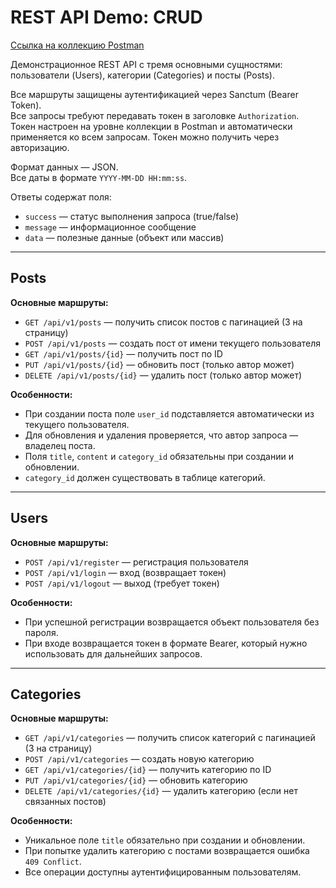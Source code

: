 # REST API Demo: CRUD

<a href="https://vitaliy-6269192.postman.co/workspace/Vitaliy's-Workspace~ab563cff-2a9d-4821-8772-5be9eba8fe78/collection/44433849-cac0e50e-3f63-489f-91a7-83f29f82998a?action=share&creator=44433849" target="_blank">Ссылка на коллекцию Postman</a>


Демонстрационное REST API с тремя основными сущностями: пользователи (Users), категории (Categories) и посты (Posts).

Все маршруты защищены аутентификацией через Sanctum (Bearer Token).  
Все запросы требуют передавать токен в заголовке `Authorization`. Токен настроен на уровне коллекции в Postman и автоматически применяется ко всем запросам. Токен можно получить через авторизацию.

Формат данных — JSON.  
Все даты в формате `YYYY-MM-DD HH:mm:ss`.

Ответы содержат поля:
- `success` — статус выполнения запроса (true/false)
- `message` — информационное сообщение
- `data` — полезные данные (объект или массив)

---

## Posts

**Основные маршруты:**

- `GET /api/v1/posts` — получить список постов с пагинацией (3 на страницу)
- `POST /api/v1/posts` — создать пост от имени текущего пользователя
- `GET /api/v1/posts/{id}` — получить пост по ID
- `PUT /api/v1/posts/{id}` — обновить пост (только автор может)
- `DELETE /api/v1/posts/{id}` — удалить пост (только автор может)

**Особенности:**

- При создании поста поле `user_id` подставляется автоматически из текущего пользователя.
- Для обновления и удаления проверяется, что автор запроса — владелец поста.
- Поля `title`, `content` и `category_id` обязательны при создании и обновлении.
- `category_id` должен существовать в таблице категорий.

---

## Users

**Основные маршруты:**
- `POST /api/v1/register` — регистрация пользователя
- `POST /api/v1/login` — вход (возвращает токен)
- `POST /api/v1/logout` — выход (требует токен)

**Особенности:**
- При успешной регистрации возвращается объект пользователя без пароля.
- При входе возвращается токен в формате Bearer, который нужно использовать для дальнейших запросов.

---

## Categories

**Основные маршруты:**
- `GET /api/v1/categories` — получить список категорий с пагинацией (3 на страницу)
- `POST /api/v1/categories` — создать новую категорию
- `GET /api/v1/categories/{id}` — получить категорию по ID
- `PUT /api/v1/categories/{id}` — обновить категорию
- `DELETE /api/v1/categories/{id}` — удалить категорию (если нет связанных постов)

**Особенности:**
- Уникальное поле `title` обязательно при создании и обновлении.
- При попытке удалить категорию с постами возвращается ошибка `409 Conflict`.
- Все операции доступны аутентифицированным пользователям.

